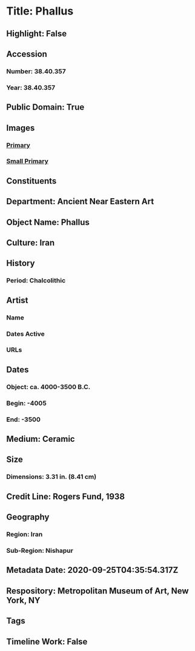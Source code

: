 # Title: Phallus
## Highlight: False
## Accession
### Number: 38.40.357
### Year: 38.40.357
## Public Domain: True
## Images
### [Primary](https://images.metmuseum.org/CRDImages/an/original/ME38_40_357.jpg)
### [Small Primary](https://images.metmuseum.org/CRDImages/an/web-large/ME38_40_357.jpg)
## Constituents
## Department: Ancient Near Eastern Art
## Object Name: Phallus
## Culture: Iran
## History
### Period: Chalcolithic
## Artist
### Name
### Dates Active
### URLs
## Dates
### Object: ca. 4000-3500 B.C.
### Begin: -4005
### End: -3500
## Medium: Ceramic
## Size
### Dimensions: 3.31 in. (8.41 cm)
## Credit Line: Rogers Fund, 1938
## Geography
### Region: Iran
### Sub-Region: Nishapur
## Metadata Date: 2020-09-25T04:35:54.317Z
## Respository: Metropolitan Museum of Art, New York, NY
## Tags
## Timeline Work: False